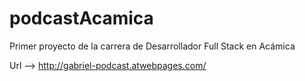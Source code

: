 # podcastAcamica
 Primer proyecto de la carrera de Desarrollador Full Stack en Acámica


Url -->  http://gabriel-podcast.atwebpages.com/
